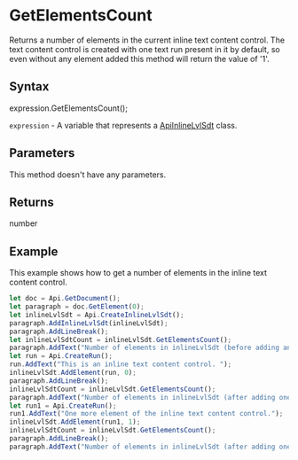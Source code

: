 # GetElementsCount

Returns a number of elements in the current inline text content control. The text content 
control is created with one text run present in it by default, so even without any 
element added this method will return the value of '1'.

## Syntax

expression.GetElementsCount();

`expression` - A variable that represents a [ApiInlineLvlSdt](../ApiInlineLvlSdt.md) class.

## Parameters

This method doesn't have any parameters.

## Returns

number

## Example

This example shows how to get a number of elements in the inline text content control.

```javascript
let doc = Api.GetDocument();
let paragraph = doc.GetElement(0);
let inlineLvlSdt = Api.CreateInlineLvlSdt();
paragraph.AddInlineLvlSdt(inlineLvlSdt);
paragraph.AddLineBreak();
let inlineLvlSdtCount = inlineLvlSdt.GetElementsCount();
paragraph.AddText("Number of elements in inlineLvlSdt (before adding anything) = " + inlineLvlSdtCount);
let run = Api.CreateRun();
run.AddText("This is an inline text content control. ");
inlineLvlSdt.AddElement(run, 0);
paragraph.AddLineBreak();
inlineLvlSdtCount = inlineLvlSdt.GetElementsCount();
paragraph.AddText("Number of elements in inlineLvlSdt (after adding one element) = " + inlineLvlSdtCount);
let run1 = Api.CreateRun();
run1.AddText("One more element of the inline text content control.");
inlineLvlSdt.AddElement(run1, 1);
inlineLvlSdtCount = inlineLvlSdt.GetElementsCount();
paragraph.AddLineBreak();
paragraph.AddText("Number of elements in inlineLvlSdt (after adding one more element) = " + inlineLvlSdtCount);
```
